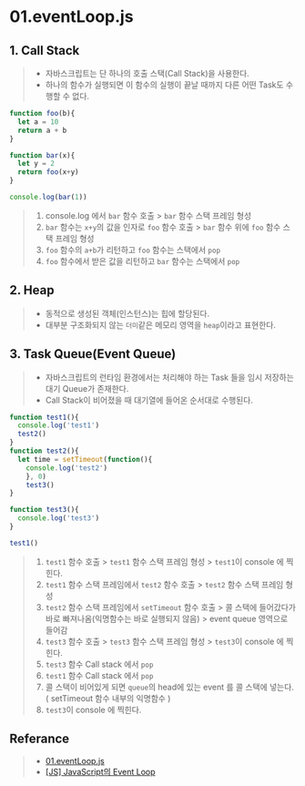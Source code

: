 # 01.eventLoop.js

## 1. Call Stack
> - 자바스크립트는 단 하나의 호출 스택(Call Stack)을 사용한다. 
> - 하나의 함수가 실행되면 이 함수의 실행이 끝날 때까지 다른 어떤 Task도 수행할 수 없다.

```javascript
function foo(b){
  let a = 10
  return a + b 
}

function bar(x){
  let y = 2
  return foo(x+y)
}

console.log(bar(1))
```

> 1. console.log 에서 `bar` 함수 호출 > `bar` 함수 스택 프레임 형성
> 2. `bar` 함수는 `x+y`의 값을 인자로 `foo` 함수 호출 > `bar` 함수 위에 `foo` 함수 스택 프레임 형성
> 3. `foo` 함수의 `a+b`가 리턴하고 `foo` 함수는 스택에서 `pop`
> 4. `foo` 함수에서 받은 값을 리턴하고 `bar` 함수는 스택에서 `pop`

## 2. Heap
> - 동적으로 생성된 객체(인스턴스)는 힙에 할당된다.
> - 대부분 구조화되지 않는 `더미`같은 메모리 영역을 `heap`이라고 표현한다.

## 3. Task Queue(Event Queue)
> - 자바스크립트의 런타임 환경에서는 처리해야 하는 Task 들을 임시 저장하는 대기 Queue가 존재한다. 
> - Call Stack이 비어졌을 때 대기열에 들어온 순서대로 수행된다.

```javascript
function test1(){
  console.log('test1')
  test2()
}
function test2(){
  let time = setTimeout(function(){
    console.log('test2')
    }, 0)
    test3()
}

function test3(){
  console.log('test3')
}

test1() 
```
> 1. `test1` 함수 호출 >  `test1` 함수 스택 프레임 형성 > `test1`이 console 에 찍힌다.
> 2. `test1` 함수 스택 프레임에서 `test2` 함수 호출 > `test2` 함수 스택 프레임 형성
> 3. `test2` 함수 스택 프레임에서 `setTimeout` 함수 호출 > 콜 스택에 들어갔다가 바로 빠져나옴(익명함수는 바로 실행되지 않음) > event queue 영역으로 들어감
> 4. `test3` 함수 호출 > `test3` 함수 스택 프레임 형성 > `test3`이 console 에 찍힌다.
> 5. `test3` 함수 Call stack 에서 `pop`
> 6. `test1` 함수 Call stack 에서 `pop`
> 7. 콜 스택이 비어있게 되면 `queue`의 head에 있는 event 를 콜 스택에 넣는다. ( setTimeout 함수 내부의 익명함수 )
> 8. `test3`이 console 에 찍힌다.


## Referance
> - [01.eventLoop.js](https://github.com/vullro/Til/edit/master/Nodejs/01.eventLoop.js)
> - [[JS] JavaScript의 Event Loop](https://asfirstalways.tistory.com/362)
